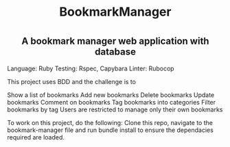 <h1 align="center">BookmarkManager<h1>
<h2 align="center">A bookmark manager web application with database</h2>

Language: Ruby 
Testing: Rspec, Capybara
Linter: Rubocop

This project uses BDD and the challenge is to 

Show a list of bookmarks
Add new bookmarks
Delete bookmarks
Update bookmarks
Comment on bookmarks
Tag bookmarks into categories
Filter bookmarks by tag
Users are restricted to manage only their own bookmarks

To work on this project, do the following: Clone this repo, navigate to the bookmark-manager file and run bundle install to ensure the dependacies required are loaded. 
